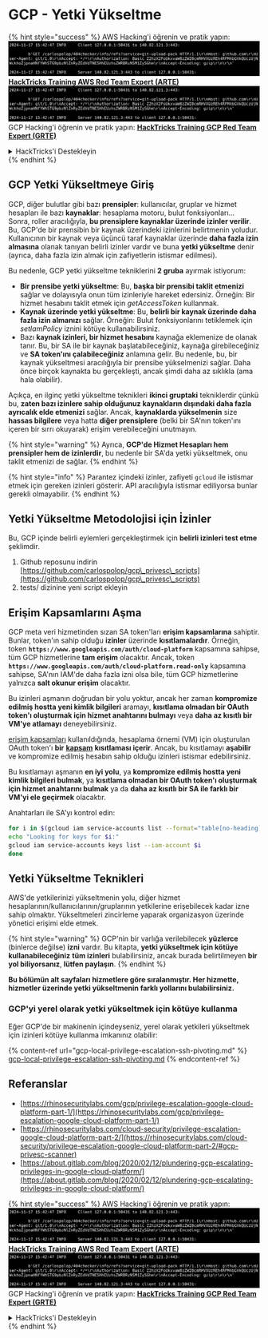 # GCP - Yetki Yükseltme

{% hint style="success" %}
AWS Hacking'i öğrenin ve pratik yapın:<img src="../../../.gitbook/assets/image (1).png" alt="" data-size="line">[**HackTricks Training AWS Red Team Expert (ARTE)**](https://training.hacktricks.xyz/courses/arte)<img src="../../../.gitbook/assets/image (1).png" alt="" data-size="line">\
GCP Hacking'i öğrenin ve pratik yapın: <img src="../../../.gitbook/assets/image (2).png" alt="" data-size="line">[**HackTricks Training GCP Red Team Expert (GRTE)**<img src="../../../.gitbook/assets/image (2).png" alt="" data-size="line">](https://training.hacktricks.xyz/courses/grte)

<details>

<summary>HackTricks'i Destekleyin</summary>

* [**abonelik planlarını**](https://github.com/sponsors/carlospolop) kontrol edin!
* **Bize katılın** 💬 [**Discord grubuna**](https://discord.gg/hRep4RUj7f) veya [**telegram grubuna**](https://t.me/peass) veya **bizi** **Twitter** 🐦 [**@hacktricks\_live**](https://twitter.com/hacktricks\_live)**'da takip edin.**
* **Hacking ipuçlarını paylaşarak** [**HackTricks**](https://github.com/carlospolop/hacktricks) ve [**HackTricks Cloud**](https://github.com/carlospolop/hacktricks-cloud) github reposuna PR gönderin.

</details>
{% endhint %}

## GCP Yetki Yükseltmeye Giriş <a href="#introduction-to-gcp-privilege-escalation" id="introduction-to-gcp-privilege-escalation"></a>

GCP, diğer bulutlar gibi bazı **prensipler**: kullanıcılar, gruplar ve hizmet hesapları ile bazı **kaynaklar**: hesaplama motoru, bulut fonksiyonları…\
Sonra, roller aracılığıyla, **bu prensiplere kaynaklar üzerinde izinler verilir**. Bu, GCP'de bir prensibin bir kaynak üzerindeki izinlerini belirtmenin yoludur.\
Kullanıcının bir kaynak veya üçüncü taraf kaynaklar üzerinde **daha fazla izin almasına** olanak tanıyan belirli izinler vardır ve buna **yetki yükseltme** denir (ayrıca, daha fazla izin almak için zafiyetlerin istismar edilmesi).

Bu nedenle, GCP yetki yükseltme tekniklerini **2 gruba** ayırmak istiyorum:

* **Bir prensibe yetki yükseltme**: Bu, **başka bir prensibi taklit etmenizi** sağlar ve dolayısıyla onun tüm izinleriyle hareket edersiniz. Örneğin: Bir hizmet hesabını taklit etmek için _getAccessToken_ kullanmak.
* **Kaynak üzerinde yetki yükseltme**: Bu, **belirli bir kaynak üzerinde daha fazla izin almanızı** sağlar. Örneğin: Bulut fonksiyonlarını tetiklemek için _setIamPolicy_ iznini kötüye kullanabilirsiniz.
* Bazı **kaynak izinleri, bir hizmet hesabını** kaynağa eklemenize de olanak tanır. Bu, bir SA ile bir kaynak başlatabileceğiniz, kaynağa girebileceğiniz ve **SA token'ını çalabileceğiniz** anlamına gelir. Bu nedenle, bu, bir kaynak yükseltmesi aracılığıyla bir prensibe yükselmenizi sağlar. Daha önce birçok kaynakta bu gerçekleşti, ancak şimdi daha az sıklıkla (ama hala olabilir).

Açıkça, en ilginç yetki yükseltme teknikleri **ikinci gruptaki** tekniklerdir çünkü bu, **zaten bazı izinlere sahip olduğunuz kaynakların dışındaki daha fazla ayrıcalık elde etmenizi** sağlar. Ancak, **kaynaklarda yükselmenin** size **hassas bilgilere** veya hatta **diğer prensiplere** (belki bir SA'nın token'ını içeren bir sırrı okuyarak) erişim verebileceğini unutmayın.

{% hint style="warning" %}
Ayrıca, **GCP'de Hizmet Hesapları hem prensipler hem de izinlerdir**, bu nedenle bir SA'da yetki yükseltmek, onu taklit etmenizi de sağlar.
{% endhint %}

{% hint style="info" %}
Parantez içindeki izinler, zafiyeti `gcloud` ile istismar etmek için gereken izinleri gösterir. API aracılığıyla istismar ediliyorsa bunlar gerekli olmayabilir.
{% endhint %}

## Yetki Yükseltme Metodolojisi için İzinler

Bu, GCP içinde belirli eylemleri gerçekleştirmek için **belirli izinleri test etme** şeklimdir.

1. Github reposunu indirin [https://github.com/carlospolop/gcp\_privesc\_scripts](https://github.com/carlospolop/gcp\_privesc\_scripts)
2. tests/ dizinine yeni script ekleyin

## Erişim Kapsamlarını Aşma <a href="#bypassing-access-scopes" id="bypassing-access-scopes"></a>

GCP meta veri hizmetinden sızan SA token'ları **erişim kapsamlarına** sahiptir. Bunlar, token'ın sahip olduğu **izinler** üzerinde **kısıtlamalardır**. Örneğin, token **`https://www.googleapis.com/auth/cloud-platform`** kapsamına sahipse, tüm GCP hizmetlerine **tam erişim** olacaktır. Ancak, token **`https://www.googleapis.com/auth/cloud-platform.read-only`** kapsamına sahipse, SA'nın IAM'de daha fazla izni olsa bile, tüm GCP hizmetlerine yalnızca **salt okunur erişim** olacaktır.

Bu izinleri aşmanın doğrudan bir yolu yoktur, ancak her zaman **kompromize edilmiş hostta yeni kimlik bilgileri** aramayı, **kısıtlama olmadan bir OAuth token'ı oluşturmak için hizmet anahtarını bulmayı** veya **daha az kısıtlı bir VM'ye atlamayı** deneyebilirsiniz.

[erişim kapsamları](https://cloud.google.com/compute/docs/access/service-accounts#accesscopesiam) kullanıldığında, hesaplama örnemi (VM) için oluşturulan OAuth token'ı **bir** [**kapsam**](https://oauth.net/2/scope/) **kısıtlaması içerir**. Ancak, bu kısıtlamayı **aşabilir** ve kompromize edilmiş hesabın sahip olduğu izinleri istismar edebilirsiniz.

Bu kısıtlamayı aşmanın **en iyi yolu**, ya **kompromize edilmiş hostta yeni kimlik bilgileri bulmak**, ya **kısıtlama olmadan bir OAuth token'ı oluşturmak için hizmet anahtarını bulmak** ya da **daha az kısıtlı bir SA ile farklı bir VM'yi ele geçirmek** olacaktır.

Anahtarları ile SA'yı kontrol edin:
```bash
for i in $(gcloud iam service-accounts list --format="table[no-heading](email)"); do
echo "Looking for keys for $i:"
gcloud iam service-accounts keys list --iam-account $i
done
```
## Yetki Yükseltme Teknikleri

AWS'de yetkilerinizi yükseltmenin yolu, diğer hizmet hesaplarının/kullanıcılarının/gruplarının yetkilerine erişebilecek kadar izne sahip olmaktır. Yükseltmeleri zincirleme yaparak organizasyon üzerinde yönetici erişimi elde etmek.

{% hint style="warning" %}
GCP'nin bir varlığa verilebilecek **yüzlerce** (binlerce değilse) **izni** vardır. Bu kitapta, **yetki yükseltmek için kötüye kullanabileceğiniz** **tüm izinleri** bulabilirsiniz, ancak burada belirtilmeyen **bir yol biliyorsanız**, **lütfen paylaşın**.
{% endhint %}

**Bu bölümün alt sayfaları hizmetlere göre sıralanmıştır. Her hizmette, hizmetler üzerinde yetki yükseltmenin farklı yollarını bulabilirsiniz.**

### GCP'yi yerel olarak yetki yükseltmek için kötüye kullanma

Eğer GCP'de bir makinenin içindeyseniz, yerel olarak yetkileri yükseltmek için izinleri kötüye kullanma imkanınız olabilir:

{% content-ref url="gcp-local-privilege-escalation-ssh-pivoting.md" %}
[gcp-local-privilege-escalation-ssh-pivoting.md](gcp-local-privilege-escalation-ssh-pivoting.md)
{% endcontent-ref %}

## Referanslar

* [https://rhinosecuritylabs.com/gcp/privilege-escalation-google-cloud-platform-part-1/](https://rhinosecuritylabs.com/gcp/privilege-escalation-google-cloud-platform-part-1/)
* [https://rhinosecuritylabs.com/cloud-security/privilege-escalation-google-cloud-platform-part-2/](https://rhinosecuritylabs.com/cloud-security/privilege-escalation-google-cloud-platform-part-2/#gcp-privesc-scanner)
* [https://about.gitlab.com/blog/2020/02/12/plundering-gcp-escalating-privileges-in-google-cloud-platform/](https://about.gitlab.com/blog/2020/02/12/plundering-gcp-escalating-privileges-in-google-cloud-platform/)

{% hint style="success" %}
AWS Hacking'i öğrenin ve pratik yapın:<img src="../../../.gitbook/assets/image (1).png" alt="" data-size="line">[**HackTricks Training AWS Red Team Expert (ARTE)**](https://training.hacktricks.xyz/courses/arte)<img src="../../../.gitbook/assets/image (1).png" alt="" data-size="line">\
GCP Hacking'i öğrenin ve pratik yapın: <img src="../../../.gitbook/assets/image (2).png" alt="" data-size="line">[**HackTricks Training GCP Red Team Expert (GRTE)**<img src="../../../.gitbook/assets/image (2).png" alt="" data-size="line">](https://training.hacktricks.xyz/courses/grte)

<details>

<summary>HackTricks'i Destekleyin</summary>

* [**abonelik planlarını**](https://github.com/sponsors/carlospolop) kontrol edin!
* **💬 [**Discord grubuna**](https://discord.gg/hRep4RUj7f) veya [**telegram grubuna**](https://t.me/peass) katılın ya da **Twitter'da** 🐦 [**@hacktricks\_live**](https://twitter.com/hacktricks\_live)**'i takip edin.**
* **Hacking ipuçlarını paylaşmak için** [**HackTricks**](https://github.com/carlospolop/hacktricks) ve [**HackTricks Cloud**](https://github.com/carlospolop/hacktricks-cloud) github reposuna PR gönderin.

</details>
{% endhint %}

